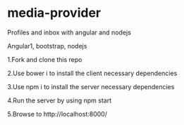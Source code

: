# media-provider
Profiles and inbox with angular and nodejs

Angular1, bootstrap, nodejs

1.Fork and clone this repo

2.Use bower i to install the client necessary dependencies

3.Use npm i to install the server necessary dependencies

4.Run the server by using npm start

5.Browse to http://localhost:8000/